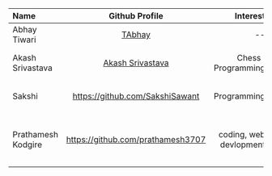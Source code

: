 | Name               |                   Github Profile                   |               Interest |                                     Bio |
| :----------------- | :------------------------------------------------: | ---------------------: | --------------------------------------: |
| Abhay Tiwari       |        [TAbhay](https://github.com/TAbhay/)        |                     -- |                                      -- |
| Akash Srivastava   | [Akash Srivastava](https://github.com/Akashsri3bi) |    Chess , Programming |                   Age 19 , 5'9 , Indian |
| Sakshi             |          https://github.com/SakshiSawant           |            Programming |               I am a software developer |
| Prathamesh Kodgire |         https://github.com/prathamesh3707          | coding, web devlopment | I play sports and make websites for fun |
